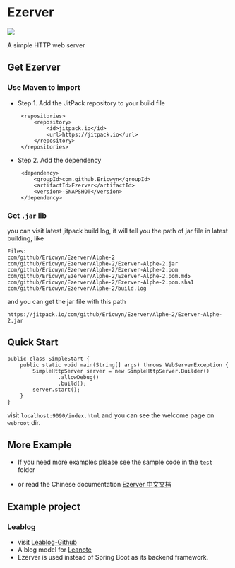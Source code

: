 # Ezerver 
[![](https://jitpack.io/v/Ericwyn/Ezerver.svg)](https://jitpack.io/#Ericwyn/Ezerver)

A simple HTTP web server

## Get Ezerver

### Use Maven to import
 - Step 1. Add the JitPack repository to your build file
    
        <repositories>
            <repository>
                <id>jitpack.io</id>
                <url>https://jitpack.io</url>
            </repository>
        </repositories>

 - Step 2. Add the dependency
 
        <dependency>
            <groupId>com.github.Ericwyn</groupId>
            <artifactId>Ezerver</artifactId>
            <version>-SNAPSHOT</version>
        </dependency>
 
### Get `.jar` lib
you can visit latest jitpack build log, it will tell you the path of jar file in latest building, like 


    Files: 
    com/github/Ericwyn/Ezerver/Alphe-2
    com/github/Ericwyn/Ezerver/Alphe-2/Ezerver-Alphe-2.jar
    com/github/Ericwyn/Ezerver/Alphe-2/Ezerver-Alphe-2.pom
    com/github/Ericwyn/Ezerver/Alphe-2/Ezerver-Alphe-2.pom.md5
    com/github/Ericwyn/Ezerver/Alphe-2/Ezerver-Alphe-2.pom.sha1
    com/github/Ericwyn/Ezerver/Alphe-2/build.log

and you can get the jar file with this path

    https://jitpack.io/com/github/Ericwyn/Ezerver/Alphe-2/Ezerver-Alphe-2.jar
 
## Quick Start
    
    public class SimpleStart {
        public static void main(String[] args) throws WebServerException {
            SimpleHttpServer server = new SimpleHttpServer.Builder()
                    .allowDebug()
                    .build();
            server.start();
        }
    }
    

visit `localhost:9090/index.html` and you can see the welcome page on `webroot` dir.

## More Example

 - If you need more examples please see the sample code in the `test` folder

 - or read the Chinese documentation [Ezerver 中文文档](documents/Ezerver_doc_v1.md)
 
## Example project

### Leablog
 - visit [Leablog-Github](https://github.com/Ericwyn/Leablog)
 - A blog model for [Leanote](https://github.com/leanote/leanote)
 - Ezerver is used instead of Spring Boot as its backend framework.